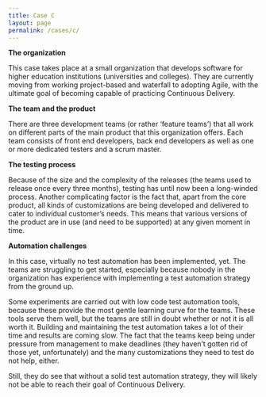 ```yaml
---
title: Case C
layout: page
permalink: /cases/c/
---
```

**The organization**

This case takes place at a small organization that develops software for higher education institutions (universities and colleges). They are currently moving from working project-based and waterfall to adopting Agile, with the ultimate goal of becoming capable of practicing Continuous Delivery.

**The team and the product**

There are three development teams (or rather ‘feature teams’) that all work on different parts of the main product that this organization offers. Each team consists of front end developers, back end developers as well as one or more dedicated testers and a scrum master.

**The testing process**

Because of the size and the complexity of the releases (the teams used to release once every three months), testing has until now been a long-winded process. Another complicating factor is the fact that, apart from the core product, all kinds of customizations are being developed and delivered to cater to individual customer’s needs. This means that various versions of the product are in use (and need to be supported) at any given moment in time.

**Automation challenges**

In this case, virtually no test automation has been implemented, yet. The teams are struggling to get started, especially because nobody in the organization has experience with implementing a test automation strategy from the ground up.

Some experiments are carried out with low code test automation tools, because these provide the most gentle learning curve for the teams. These tools serve them well, but the teams are still in doubt whether or not it is all worth it. Building and maintaining the test automation takes a lot of their time and results are coming slow. The fact that the teams keep being under pressure from management to make deadlines (they haven’t gotten rid of those yet, unfortunately) and the many customizations they need to test do not help, either.

Still, they do see that without a solid test automation strategy, they will likely not be able to reach their goal of Continuous Delivery.
